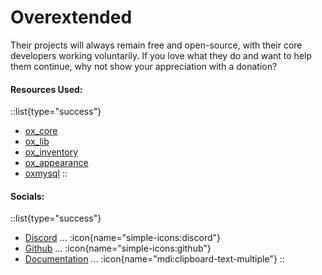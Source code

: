 # Overextended

Their projects will always remain free and open-source, with their core developers working voluntarily. If you love what they do and want to help them continue, why not show your appreciation with a donation?

#### Resources Used:

::list{type="success"}
- [ox\_core](https://github.com/overextended/ox_core)
- [ox\_lib](https://github.com/overextended/ox_lib)
- [ox\_inventory](https://github.com/overextended/ox_inventory)
- [ox\_appearance](https://github.com/overextended/ox_appearance)
- [oxmysql](https://github.com/overextended/oxmysql)
::

#### Socials:

::list{type="success"}
- [Discord](https://discord.overextended.dev/) ... :icon{name="simple-icons:discord"}
- [Github](https://github.overextended.dev/) ... :icon{name="simple-icons:github"}
- [Documentation](https://overextended.dev/) ... :icon{name="mdi:clipboard-text-multiple"}
::
